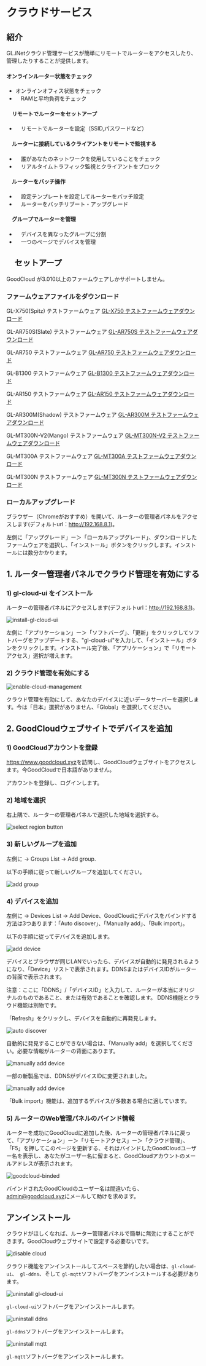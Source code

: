 # クラウドサービス

## 紹介
GL.iNetクラウド管理サービスが簡単にリモートでルーターをアクセスしたり、管理したりすることが提供します。

#### オンラインルーター状態をチェック
- オンラインオフィス状態をチェック
- 　RAMと平均負荷をチェック

#### 　リモートでルーターをセットアープ
- 　リモートでルーターを設定（SSID,パスワードなど）

#### 　ルーターに接続しているクライアントをリモートで監視する
- 　誰があなたのネットワークを使用していることをチェック
- 　リアルタイムトラフィック監視とクライアントをブロック

#### 　ルーターをバッチ操作
- 　設定テンプレートを設定してルーターをバッチ設定
- 　ルーターをバッチリブート・アップグレード

#### 　グループでルーターを管理
- 　デバイスを異なったグループに分割
- 　一つのページでデバイスを管理

## 　セットアープ

GoodCloud が3.010以上のファームウェアしかサポートしません。
### ファームウェアファイルをダウンロード

GL-X750(Spitz) テストファームウェア <a href="https://dl.gl-inet.com/firmware/x750/testing/" target="_blank">GL-X750 テストファームウェアダウンロード</a>

GL-AR750S(Slate) テストファームウェア <a href="https://dl.gl-inet.com/firmware/ar750s/testing/" target="_blank">GL-AR750S テストファームウェアダウンロード</a>

GL-AR750 テストファームウェア <a href="https://dl.gl-inet.com/firmware/ar750/testing/" target="_blank">GL-AR750 テストファームウェアダウンロード</a>

GL-B1300 テストファームウェア <a href="https://dl.gl-inet.com/firmware/b1300/testing/" target="_blank">GL-B1300 テストファームウェアダウンロード</a>

GL-AR150 テストファームウェア <a href="https://dl.gl-inet.com/firmware/ar150/testing/" target="_blank"> GL-AR150 テストファームウェアダウンロード</a>

GL-AR300M(Shadow) テストファームウェア <a href="https://dl.gl-inet.com/firmware/ar300m/testing/" target="_blank">GL-AR300M テストファームウェアダウンロード</a>

GL-MT300N-V2(Mango) テストファームウェア <a href="https://dl.gl-inet.com/firmware/mt300n-v2/testing/" target="_blank">GL-MT300N-V2 テストファームウェアダウンロード</a>

GL-MT300A テストファームウェア <a href="https://dl.gl-inet.com/firmware/mt300a/testing/" target="_blank">GL-MT300A テストファームウェアダウンロード</a>

GL-MT300N テストファームウェア <a href="https://dl.gl-inet.com/firmware/mt300n/testing/" target="_blank">GL-MT300N テストファームウェアダウンロード</a>


### ローカルアップグレード

ブラウザー（Chromeがおすすめ）を開いて、ルーターの管理者パネルをアクセスします(デフォルトurl：<a href="http://192.168.8.1" target="_blank">http://192.168.8.1</a>)。

左側に「アップグレード」ー＞「ローカルアップグレード」、ダウンロードしたファームウェアを選択し、「インストール」ボタンをクリックします。インストールには数分かかります。


## 1. ルーター管理者パネルでクラウド管理を有効にする

### 1) gl-cloud-ui をインストール

ルーターの管理者パネルにアクセスします(デフォルトurl：<a href="http://192.168.8.1" target="_blank">http://192.168.8.1</a>)。

![install-gl-cloud-ui](https://static.gl-inet.com/docs/jp/3/app/ddns/install-gl-cloud-ui.png)

左側に「アプリケーション」ー＞「ソフトバーグ」、「更新」をクリックしてソフトバーグをアップデートする、"gl-cloud-ui"を入力して、「インストール」ボタンをクリックします。インストール完了後、「アプリケーション」で「リモートアクセス」選択が増えます。

### 2) クラウド管理を有効にする

![enable-cloud-management](https://static.gl-inet.com/goodcloud/docs/enable-cloud-management.png)

クラウド管理を有効にして、あなたのデバイスに近いデータサーバーを選択します。今は「日本」選択がありません、「Global」を選択してください。

## 2. GoodCloudウェブサイトでデバイスを追加

### 1) GoodCloudアカウントを登録

 <a href="https://www.goodcloud.xyz" target="_blank">https://www.goodcloud.xyz</a>を訪問し、GoodCloudウェブサイトをアクセスします。今GoodCloudで日本語がありません。

アカウントを登録し、ログインします。
### 2) 地域を選択

右上隅で、ルーターの管理者パネルで選択した地域を選択する。

![select region button](https://static.gl-inet.com/goodcloud/docs/select-region-button2.png)

### 3) 新しいグループを追加

左側に -> Groups List -> Add group.

以下の手順に従って新しいグループを追加してください。

![add group](https://static.gl-inet.com/goodcloud/docs/add-group.png)

### 4) デバイスを追加

左側に -> Devices List -> Add Device、GoodCloudにデバイスをバインドする方法は3つあります：「Auto discover」、「Manually add」、「Bulk import」。

以下の手順に従ってデバイスを追加します。

![add device](https://static.gl-inet.com/goodcloud/docs/add-device.png)

デバイスとブラウザが同じLANでいったら、デバイスが自動的に発見されるようになり、「Device」リストで表示されます。DDNSまたはデバイスIDがルーターの背面で表示されます。

注意：ここに「DDNS」/「デバイスID」と入力して、ルーターが本当にオリジナルのものであること、または有効であることを確認します。 DDNS機能とクラウド機能は別物です。

「Refresh」をクリックし、デバイスを自動的に再発見します。

![auto discover](https://static.gl-inet.com/goodcloud/docs/auto-discover.png)

自動的に発見することができない場合は、「Manually add」を選択してください。必要な情報がルーターの背面にあります。

![manually add device](https://static.gl-inet.com/goodcloud/docs/manually-add-device.png)

一部の新製品では、DDNSがデバイスIDに変更されました。

![manually add device](https://static.gl-inet.com/goodcloud/docs/manually-add-device-device-id.png)

 
「Bulk import」機能は、追加するデバイスが多数ある場合に適しています。

### 5) ルーターのWeb管理パネルのバインド情報

ルーターを成功にGoodCloudに追加した後、ルーターの管理者パネルに戻って、「アプリケーション」ー＞「リモートアクセス」ー＞「クラウド管理」、「F5」を押してこのページを更新する、それはバインドしたGoodCloudユーザー名を表示し、あなたがユーザー名に留まると、GoodCloudアカウントのメールアドレスが表示されます。

![goodcloud-binded](https://static.gl-inet.com/docs/jp/3/app/cloud/goodcloud-binded.png)

バインドされたGoodCloudのユーザー名は間違いたら、<a href="mailto:admin@goodcloud.xyz">admin@goodcloud.xyz</a>にメールして助けを求めます。

## アンインストール

クラウドがほしくなれば、ルーター管理者パネルで簡単に無効にすることができます。GoodCloudウェブサイトで設定する必要ないです。

![disable cloud](https://static.gl-inet.com/docs/jp/3/app/cloud/disable-cloud.png)

クラウド機能をアンインストールしてスペースを節約したい場合は、`gl-cloud-ui`、` gl-ddns`、そして `gl-mqtt`ソフトバーグをアンインストールする必要があります。

![uninstall gl-cloud-ui](https://static.gl-inet.com/docs/jp/3/app/ddns/uninstall-gl-cloud-ui.png)

`gl-cloud-ui`ソフトバーグをアンインストールします。

![uninstall ddns](https://static.gl-inet.com/docs/jp/3/app/ddns/uninstall-gl-ddns.png)

`gl-ddns`ソフトバーグをアンインストールします。

![uninstall mqtt](https://static.gl-inet.com/docs/jp/3/app/ddns/uninstall-gl-mqtt.png)

`gl-mqtt`ソフトバーグをアンインストールします。